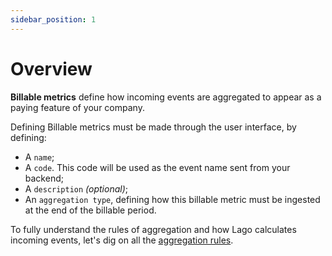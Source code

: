 ```yaml
---
sidebar_position: 1
---
```


# Overview

**Billable metrics** define how incoming events are aggregated to appear as a paying feature of your company.

Defining Billable metrics must be made through the user interface, by defining: 
- A `name`;
- A `code`. This code will be used as the event name sent from your backend;
- A `description` *(optional)*;
- An `aggregation type`, defining how this billable metric must be ingested at the end of the billable period.

To fully understand the rules of aggregation and how Lago calculates incoming events, let's dig on all the [aggregation rules](./aggregation-types.md).
